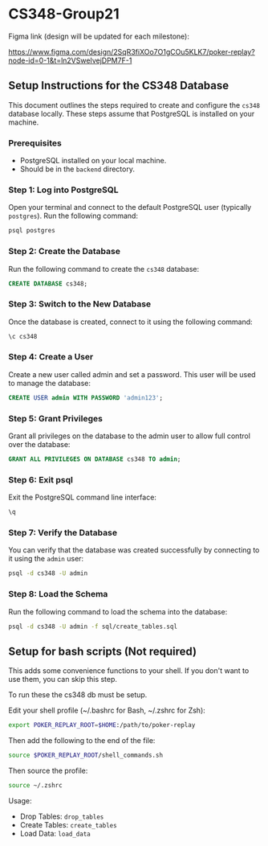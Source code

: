 # CS348-Group21

Figma link (design will be updated for each milestone): 

https://www.figma.com/design/2SqR3fiXOo7O1gCOu5KLK7/poker-replay?node-id=0-1&t=ln2VSweIvejDPM7F-1

## Setup Instructions for the CS348 Database

This document outlines the steps required to create and configure the `cs348` database locally. These steps assume that PostgreSQL is installed on your machine.

### Prerequisites

- PostgreSQL installed on your local machine.
- Should be in the `backend` directory.

### Step 1: Log into PostgreSQL

Open your terminal and connect to the default PostgreSQL user (typically `postgres`). Run the following command:

```bash
psql postgres
```

### Step 2: Create the Database

Run the following command to create the `cs348` database:

```sql
CREATE DATABASE cs348;
```

### Step 3: Switch to the New Database

Once the database is created, connect to it using the following command:

```sql
\c cs348
```

### Step 4: Create a User

Create a new user called admin and set a password. This user will be used to manage the database:

```sql
CREATE USER admin WITH PASSWORD 'admin123';
```

### Step 5: Grant Privileges

Grant all privileges on the database to the admin user to allow full control over the database:

```sql
GRANT ALL PRIVILEGES ON DATABASE cs348 TO admin;
```

### Step 6: Exit psql

Exit the PostgreSQL command line interface:

```sql
\q
```

### Step 7: Verify the Database

You can verify that the database was created successfully by connecting to it using the `admin` user:

```bash
psql -d cs348 -U admin
```

### Step 8: Load the Schema

Run the following command to load the schema into the database:

```bash
psql -d cs348 -U admin -f sql/create_tables.sql
```

## Setup for bash scripts (Not required)

This adds some convenience functions to your shell. If you don't want to use them, you can skip this step.

To run these the cs348 db must be setup.

Edit your shell profile (~/.bashrc for Bash, ~/.zshrc for Zsh):

```bash
export POKER_REPLAY_ROOT=$HOME:/path/to/poker-replay
```

Then add the following to the end of the file:

```bash
source $POKER_REPLAY_ROOT/shell_commands.sh
```

Then source the profile:

```bash
source ~/.zshrc
```

Usage:

- Drop Tables: `drop_tables`
- Create Tables: `create_tables`
- Load Data: `load_data`
